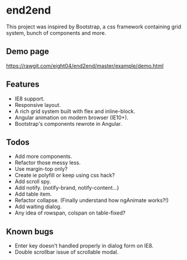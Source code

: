 end2end
=======
This project was inspired by Bootstrap, a css framework containing grid system, bunch of components and more.

Demo page
---------
<https://rawgit.com/eight04/end2end/master/example/demo.html>

Features
--------
* IE8 support.
* Responsive layout.
* A rich grid system built with flex and inline-block.
* Angular animation on modern browser (IE10+).
* Bootstrap's components rewrote in Angular.

Todos
-----
* Add more components.
* Refactor those messy less.
* Use margin-top only?
* Create ie polyfill or keep using css hack?
* Add scroll spy.
* Add notify. (notify-brand, notify-content...)
* Add table item.
* Refactor collapse. (Finally understand how ngAnimate works?!)
* Add waiting dialog.
* Any idea of rowspan, colspan on table-fixed?

Known bugs
----------
* Enter key doesn't handled properly in dialog form on IE8.
* Double scrollbar issue of scrollable modal.
